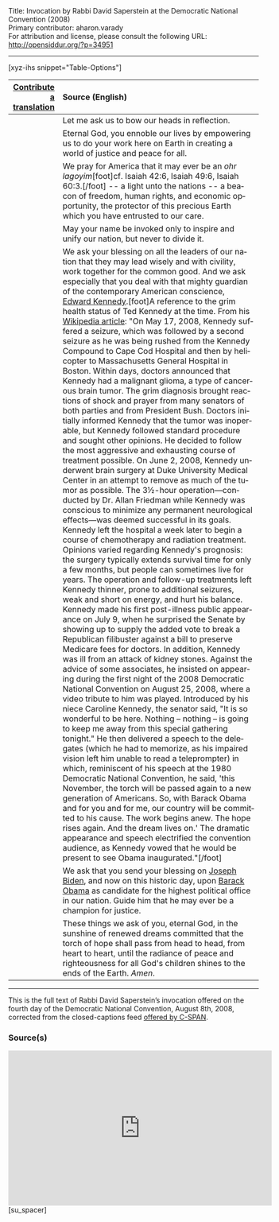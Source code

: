 <html>
<head></head>
<body>
Title: Invocation by Rabbi David Saperstein at the Democratic National Convention (2008)<br />
Primary contributor: aharon.varady<br />
For attribution and license, please consult the following URL: <a href="http://opensiddur.org/?p=34951">http://opensiddur.org/?p=34951</a>
<p />
<hr />

[xyz-ihs snippet="Table-Options"]<table style="margin-left: auto; margin-right: auto;" class="draggable">
<thead><tr><th id="x" style="text-align: right;"><a href="/contributing/upload/">Contribute a translation</a></th><th style="text-align: left;">Source (English)</th></tr></thead>
<tbody>
<tr><td style="vertical-align:top;">
<div class="liturgy" lang="he">

</span></div></td>
 
<td style="vertical-align:top;">
<div class="english" lang="en">
<span class="instruction">Let me ask us to bow our heads in reflection.</span> 
</div></td></tr>


<tr><td style="vertical-align:top;">
<div class="liturgy" lang="he">

</span></div></td>
 
<td style="vertical-align:top;">
<div class="english" lang="en">
Eternal God, 
you ennoble our lives by empowering us 
to do your work here on Earth 
in creating a world of justice 
and peace for all. 
</div></td></tr>


<tr><td style="vertical-align:top;">
<div class="liturgy" lang="he">

</span></div></td>
 
<td style="vertical-align:top;">
<div class="english" lang="en">
We pray for America 
that it may ever be an <em>ohr lagoyim</em>[foot]cf. Isaiah 42:6, Isaiah 49:6, Isaiah 60:3.[/foot] -- 
a light unto the nations -- 
a beacon of freedom, 
human rights, 
and economic opportunity, 
the protector of this precious Earth 
which you have entrusted to our care. 
</div></td></tr>


<tr><td style="vertical-align:top;">
<div class="liturgy" lang="he">

</span></div></td>
 
<td style="vertical-align:top;">
<div class="english" lang="en">
May your name be invoked 
only to inspire and unify our nation, 
but never to divide it. 
</div></td></tr>


<tr><td style="vertical-align:top;">
<div class="liturgy" lang="he">

</span></div></td>
 
<td style="vertical-align:top;">
<div class="english" lang="en">
We ask your blessing 
on all the leaders of our nation 
that they may lead wisely and with civility, 
work together for the common good. 
And we ask especially 
that you deal with that mighty guardian 
of the contemporary American conscience, 
<a href="https://en.wikipedia.org/wiki/Ted_Kennedy">Edward Kennedy</a>.[foot]A reference to the grim health status of Ted Kennedy at the time. From his <a href="https://en.wikipedia.org/wiki/Ted_Kennedy">Wikipedia article</a>: "On May 17, 2008, Kennedy suffered a seizure, which was followed by a second seizure as he was being rushed from the Kennedy Compound to Cape Cod Hospital and then by helicopter to Massachusetts General Hospital in Boston. Within days, doctors announced that Kennedy had a malignant glioma, a type of cancerous brain tumor. The grim diagnosis brought reactions of shock and prayer from many senators of both parties and from President Bush. Doctors initially informed Kennedy that the tumor was inoperable, but Kennedy followed standard procedure and sought other opinions. He decided to follow the most aggressive and exhausting course of treatment possible. On June 2, 2008, Kennedy underwent brain surgery at Duke University Medical Center in an attempt to remove as much of the tumor as possible. The 3½-hour operation—conducted by Dr. Allan Friedman while Kennedy was conscious to minimize any permanent neurological effects—was deemed successful in its goals. Kennedy left the hospital a week later to begin a course of chemotherapy and radiation treatment. Opinions varied regarding Kennedy's prognosis: the surgery typically extends survival time for only a few months, but people can sometimes live for years. The operation and follow-up treatments left Kennedy thinner, prone to additional seizures, weak and short on energy, and hurt his balance. Kennedy made his first post-illness public appearance on July 9, when he surprised the Senate by showing up to supply the added vote to break a Republican filibuster against a bill to preserve Medicare fees for doctors. In addition, Kennedy was ill from an attack of kidney stones. Against the advice of some associates, he insisted on appearing during the first night of the 2008 Democratic National Convention on August 25, 2008, where a video tribute to him was played. Introduced by his niece Caroline Kennedy, the senator said, "It is so wonderful to be here. Nothing – nothing – is going to keep me away from this special gathering tonight." He then delivered a speech to the delegates (which he had to memorize, as his impaired vision left him unable to read a teleprompter) in which, reminiscent of his speech at the 1980 Democratic National Convention, he said, 'this November, the torch will be passed again to a new generation of Americans. So, with Barack Obama and for you and for me, our country will be committed to his cause. The work begins anew. The hope rises again. And the dream lives on.' The dramatic appearance and speech electrified the convention audience, as Kennedy vowed that he would be present to see Obama inaugurated."[/foot] 
</div></td></tr>


<tr><td style="vertical-align:top;">
<div class="liturgy" lang="he">

</span></div></td>
 
<td style="vertical-align:top;">
<div class="english" lang="en">
We ask 
that you send your blessing 
on <a href="https://en.wikipedia.org/wiki/Joe_Biden">Joseph Biden</a>, 
and now on this historic day, 
upon <a href="https://en.wikipedia.org/wiki/Barack_Obama">Barack Obama</a> 
as candidate for the highest political office in our nation. 
Guide him that he may ever be a champion for justice. 
</div></td></tr>


<tr><td style="vertical-align:top;">
<div class="liturgy" lang="he">

</span></div></td>
 
<td style="vertical-align:top;">
<div class="english" lang="en">
These things we ask of you, eternal God, 
in the sunshine of renewed dreams 
committed that the torch of hope shall pass 
from head to head, 
from heart to heart, 
until the radiance of peace and righteousness 
for all God's children 
shines to the ends of the Earth.
<em>Amen</em>.
</div></td></tr>
</tbody></table>

<hr />

This is the full text of Rabbi David Saperstein’s invocation offered on the fourth day of the Democratic National Convention, August 8th, 2008, corrected from the closed-captions feed <a href="https://www.c-span.org/video/?c4505086/rabbi-saperstein-2008-dnc-convention">offered by C-SPAN</a>.


<h3>Source(s)</h3>

<iframe width=530 height=312 src='https://www.c-span.org/video/standalone/?c4505086/rabbi-saperstein-2008-dnc-convention' allowfullscreen='allowfullscreen' frameborder=0></iframe>[su_spacer]


&nbsp;



</body>
</html>